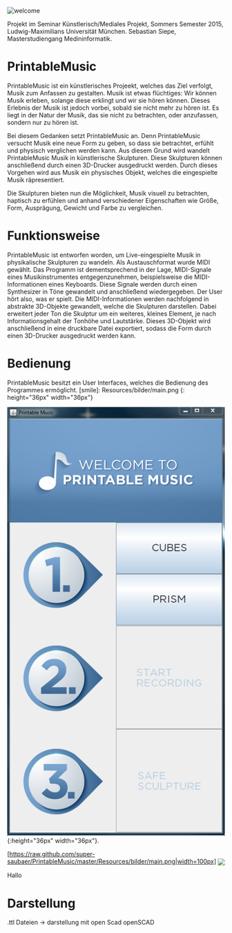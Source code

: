 ![welcome](https://raw.github.com/super-saubaer/PrintableMusic/master/Resources/PRINTABLE_MUSIC/welcome_neu.jpg)


Projekt im Seminar Künstlerisch/Mediales Projekt, Sommers Semester 2015, Ludwig-Maximilians Universität München.
Sebastian Siepe, Masterstudiengang Medininformatik.


# PrintableMusic
PrintableMusic ist ein künstlerisches Projeekt, welches das Ziel verfolgt, Musik zum Anfassen zu gestalten.
Musik ist etwas flüchtiges: Wir können Musik erleben, solange diese erklingt und wir sie hören können. Dieses Erlebnis der Musik ist jedoch vorbei, sobald sie nicht mehr zu hören ist. Es liegt in der Natur der Musik, das sie nicht zu betrachten, oder anzufassen, sondern nur zu hören ist.

Bei diesem Gedanken setzt PrintableMusic an. Denn PrintableMusic versucht Musik eine neue Form zu geben, so dass sie betrachtet, erfühlt und physisch verglichen werden kann. 
Aus diesem Grund wird wandelt PrintableMusic Musik in künstlerische Skulpturen. Diese Skulpturen können anschließend durch einen 3D-Drucker ausgedruckt werden. Durch dieses Vorgehen wird aus Musik ein physisches Objekt, welches die eingespielte Musik räpresentiert. 

Die Skulpturen bieten nun die Möglichkeit, Musik visuell zu betrachten, haptisch zu erfühlen und anhand verschiedener Eigenschaften wie Größe, Form, Ausprägung, Gewicht und Farbe zu vergleichen.

# Funktionsweise
PrintableMusic ist entworfen worden, um Live-eingespielte Musik in physikalische Skulpturen zu wandeln. Als Austauschformat wurde MIDI gewählt. Das Programm ist dementsprechend in der Lage, MIDI-Signale eines Musikinstrumentes entgegenzunehmen, beispielsweise die MIDI-Informationen eines Keyboards. Diese Signale werden durch einen Synthesizer in Töne gewandelt und anschließend wiedergegeben. Der User hört also, was er spielt. 
Die MIDI-Informationen werden nachfolgend in abstrakte 3D-Objekte gewandelt, welche die Skulpturen darstellen. Dabei erweitert jeder Ton die Skulptur um ein weiteres, kleines Element, je nach Informationsgehalt der Tonhöhe und Lautstärke. 
Dieses 3D-Objekt wird anschließend in eine druckbare Datei exportiert, sodass die Form durch einen 3D-Drucker ausgedruckt werden kann.

# Bedienung
PrintableMusic besitzt ein User Interfaces, welches die Bedienung des Programmes ermöglicht.
[smile]: Resources/bilder/main.png
{: height="36px" width="36px"}

![smiley](Resources/bilder/main.png){:height="36px" width="36px"}.

[https://raw.github.com/super-saubaer/PrintableMusic/master/Resources/bilder/main.png|width=100px]
<img src="https://raw.github.com/super-saubaer/PrintableMusic/master/Resources/bilder/main.png" width="200" align="center"/>

Hallo
# Darstellung
.ttl Dateien -> darstellung mit open Scad openSCAD

# 
